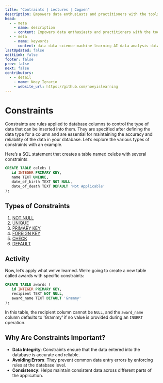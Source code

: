```yaml
---
title: "Contraints | Lectures | Cogxen"
description: Empowers data enthusiasts and practitioners with the tools and knowledge to unlock the potential of data.
head:
  - - meta
    - name: description
    - content: Empowers data enthusiasts and practitioners with the tools and knowledge to unlock the potential of data.
  - - meta
    - name: keywords
      content: data data science machine learning AI data analysis data-driven data enthusiasts data practitioners
lastUpdated: false
editLink: false
footer: false
prev: false
next: false
contributors:
  - - detail
    - name: Noey Ignacio
    - website_url: https://github.com/noeyislearning
---
```


# Constraints

Constraints are rules applied to database columns to control the type of data that can be inserted into them. They are specified after defining the data type for a column and are essential for maintaining the accuracy and reliability of the data in your database. Let’s explore the various types of constraints with an example.

Here’s a SQL statement that creates a table named celebs with several constraints:

```sql :line-numbers
CREATE TABLE celebs (
   id INTEGER PRIMARY KEY,
   name TEXT UNIQUE,
   date_of_birth TEXT NOT NULL,
   date_of_death TEXT DEFAULT 'Not Applicable'
);
```

## Types of Constraints

1. [NOT NULL](/lectures/programming/sql/introduction-to-sql/manupulation/constraints/not-null)
2. [UNIQUE](/lectures/programming/sql/introduction-to-sql/manupulation/constraints/unique)
3. [PRIMARY KEY](/lectures/programming/sql/introduction-to-sql/manupulation/constraints/primary-key)
4. [FOREIGN KEY](/lectures/programming/sql/introduction-to-sql/manupulation/constraints/foreign-key)
5. [CHECK](/lectures/programming/sql/introduction-to-sql/manupulation/constraints/check)
6. [DEFAULT](/lectures/programming/sql/introduction-to-sql/manupulation/constraints/default)

## Activity

Now, let’s apply what we’ve learned. We’re going to create a new table called awards with specific constraints:

```sql :line-numbers
CREATE TABLE awards (
   id INTEGER PRIMARY KEY,
   recipient TEXT NOT NULL,
   award_name TEXT DEFAULT 'Grammy'
);
```

In this table, the recipient column cannot be `NULL`, and the `award_name` column defaults to 'Grammy' if no value is provided during an `INSERT` operation.

<!--@include: ../_includes/tables/query-results-from-constraints.md-->

## Why Are Constraints Important?

- **Data Integrity**: Constraints ensure that the data entered into the database is accurate and reliable.
- **Avoiding Errors**: They prevent common data entry errors by enforcing rules at the database level.
- **Consistency**: Helps maintain consistent data across different parts of the application.
